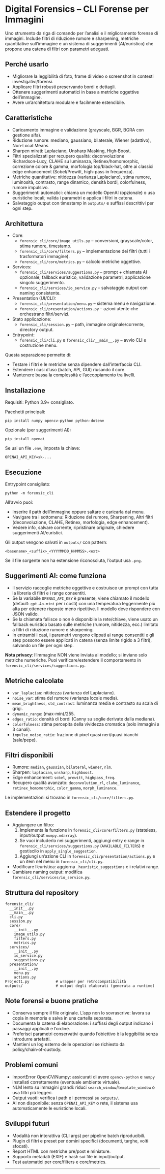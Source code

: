 # Digital Forensics – CLI Forense per Immagini

Uno strumento da riga di comando per l’analisi e il miglioramento forense di immagini. 
Include filtri di riduzione rumore e sharpening, metriche quantitative sull’immagine e un sistema di suggerimenti (AI/euristico) che propone una catena di filtri con parametri adeguati. 

## Perché usarlo
- Migliorare la leggibilità di foto, frame di video o screenshot in contesti investigativi/forensi.
- Applicare filtri robusti preservando bordi e dettagli.
- Ottenere suggerimenti automatici in base a metriche oggettive dell’immagine.
- Avere un’architettura modulare e facilmente estendibile.

## Caratteristiche
- Caricamento immagine e validazione (grayscale, BGR, BGRA con gestione alfa).
- Riduzione rumore: mediano, gaussiano, bilaterale, Wiener (adattivo), Non‑Local Means.
- Sharpen mirati: Laplaciano, Unsharp Masking, High‑Boost.
- Filtri specializzati per recupero qualità: deconvoluzione Richardson‑Lucy, CLAHE su luminanza, Retinex/homomorphic, correzione colore & gamma, morfologia top/black-hat, oltre ai classici edge enhancement (Sobel/Prewitt, high-pass in frequenza).
- Metriche quantitative: nitidezza (varianza Laplaciano), stima rumore, luminosità, contrasto, range dinamico, densità bordi, colorfulness, rumore impulsivo.
- Suggerimenti automatici: chiama un modello OpenAI (opzionale) o usa euristiche locali; valida i parametri e applica i filtri in catena.
- Salvataggio output con timestamp in `outputs/` e suffissi descrittivi per ogni step.

## Architettura 
- Core:
  - `forensic_cli/core/image_utils.py` – conversioni, grayscale/color, stima rumore, timestamp.
  - `forensic_cli/core/filters.py` – implementazione dei filtri (tutti i trasformatori immagine).
  - `forensic_cli/core/metrics.py` – calcolo metriche oggettive.
- Services:
  - `forensic_cli/services/suggestions.py` – prompt + chiamata AI opzionale, fallback euristico, validazione parametri, applicazione singolo suggerimento.
  - `forensic_cli/services/io_service.py` – salvataggio output con naming consistente.
- Presentation (UI/CLI):
  - `forensic_cli/presentation/menu.py` – sistema menu e navigazione.
  - `forensic_cli/presentation/actions.py` – azioni utente che orchestrano filtri/servizi.
- Stato applicazione:
  - `forensic_cli/session.py` – path, immagine originale/corrente, directory output.
- Entrypoint:
  - `forensic_cli/cli.py` e `forensic_cli/__main__.py` – avvio CLI e costruzione menu.

Questa separazione permette di:
- Testare i filtri e le metriche senza dipendere dall’interfaccia CLI.
- Estendere i casi d’uso (batch, API, GUI) riusando il core.
- Mantenere bassa la complessità e l’accoppiamento tra livelli.

## Installazione
Requisiti: Python 3.9+ consigliato.

Pacchetti principali:
```
pip install numpy opencv-python python-dotenv
```
Opzionale (per suggerimenti AI):
```
pip install openai
```
Se usi un file `.env`, imposta la chiave:
```
OPENAI_API_KEY=sk-...
```

## Esecuzione
Entrypoint consigliato:
```
python -m forensic_cli
```

All’avvio puoi:
- Inserire il path dell’immagine oppure saltare e caricarla dal menu.
- Navigare tra i sottomenu: Riduzione del rumore, Sharpening, Altri filtri (deconvoluzione, CLAHE, Retinex, morfologia, edge enhancement).
- Vedere info, salvare corrente, ripristinare originale, chiedere suggerimenti AI/euristici.

Gli output vengono salvati in `outputs/` con pattern:
```
<basename>_<suffix>_<YYYYMMDD_HHMMSS>.<ext>
```
Se il file sorgente non ha estensione riconosciuta, l’output usa `.png`.

## Suggerimenti AI: come funziona
- Il servizio raccoglie metriche oggettive e costruisce un prompt con tutta la libreria di filtri e i range consentiti.
- Se la variabile `OPENAI_API_KEY` è presente, viene chiamato il modello (default: `gpt-4o-mini` per i costi) con una temperatura leggermente più alta per ottenere risposte meno ripetitive. Il modello deve rispondere con JSON valido.
- Se la chiamata fallisce o non è disponibile la rete/chiave, viene usato un fallback euristico basato sulle metriche (rumore, nitidezza, ecc.) limitato a filtri di riduzione rumore e sharpening.
- In entrambi i casi, i parametri vengono clippati ai range consentiti e gli step possono essere applicati in catena (senza limite rigido a 3 filtri), salvando un file per ogni step.

**Nota privacy**: l’immagine NON viene inviata al modello; si inviano solo metriche numeriche. Puoi verificare/estendere il comportamento in `forensic_cli/services/suggestions.py`.

## Metriche calcolate
- `var_laplacian`: nitidezza (varianza del Laplaciano).
- `noise_var`: stima del rumore (varianza locale media).
- `mean_brightness`, `std_contrast`: luminanza media e contrasto su scala di grigi.
- `dynamic_range`: (max-min)/255.
- `edges_ratio`: densità di bordi (Canny su soglie derivate dalla mediana).
- `colorfulness`: stima percepita della vividezza cromatica (solo immagini a 3 canali).
- `impulse_noise_ratio`: frazione di pixel quasi neri/quasi bianchi (sale/pepe).

## Filtri disponibili
- Rumore: `median`, `gaussian`, `bilateral`, `wiener`, `nlm`.
- Sharpen: `laplacian`, `unsharp`, `highboost`.
- Edge enhancement: `sobel`, `prewitt`, `highpass_freq`.
- Recupero qualità avanzato: `deconvolution_rl`, `clahe_luminance`, `retinex_homomorphic`, `color_gamma`, `morph_luminance`.

Le implementazioni si trovano in `forensic_cli/core/filters.py`.

## Estendere il progetto
- Aggiungere un filtro:
  1. Implementa la funzione in `forensic_cli/core/filters.py` (stateless, input/output `numpy.ndarray`).
  2. Se vuoi includerlo nei suggerimenti, aggiungi entry e range in `forensic_cli/services/suggestions.py` (`AVAILABLE_FILTERS`) e gestiscilo in `apply_single_suggestion`.
  3. Aggiungi un’azione CLI in `forensic_cli/presentation/actions.py` e un item nel menu in `forensic_cli/cli.py`.
- Modificare l’euristica: aggiorna `_heuristic_suggestions` e i relativi range.
- Cambiare naming output: modifica `forensic_cli/services/io_service.py`.

## Struttura del repository
```
forensic_cli/
  __init__.py
  __main__.py
  cli.py
  session.py
  core/
    __init__.py
    image_utils.py
    filters.py
    metrics.py
  services/
    __init__.py
    io_service.py
    suggestions.py
  presentation/
    __init__.py
    menu.py
    actions.py
Project1.py            # wrapper per retrocompatibilità
outputs/               # output degli elaborati (generata a runtime)
```

## Note forensi e buone pratiche
- Conserva sempre il file originale. L’app non lo sovrascrive: lavora su copia in memoria e salva in una cartella separata.
- Documenta la catena di elaborazione: i suffissi degli output indicano i passaggi applicati e l’ordine.
- Preferisci parametri conservativi quando l’obiettivo è la leggibilità senza introdurre artefatti.
- Mantieni un log esterno delle operazioni se richiesto da policy/chain‑of‑custody.

## Problemi comuni
- ImportError OpenCV/Numpy: assicurati di avere `opencv-python` e `numpy` installati correttamente (eventuale ambiente virtuale).
- NLM lento su immagini grandi: riduci `search_window`/`template_window` o usa filtri più leggeri.
- Output vuoti: verifica i path e i permessi su `outputs/`.
- AI non disponibile: senza `OPENAI_API_KEY` o rete, il sistema usa automaticamente le euristiche locali.

## Sviluppi futuri
- Modalità non interattiva (CLI args) per pipeline batch riproducibili.
- Plugin di filtri e preset per domini specifici (documenti, targhe, volti sfocati).
- Report HTML con metriche pre/post e miniature.
- Supporto metadati (EXIF) e hash sui file in input/output.
- Test automatici per core/filters e core/metrics.

---
